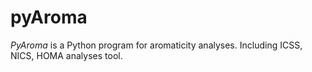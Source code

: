 # pyAroma

*PyAroma* is a Python program for aromaticity analyses. Including ICSS, NICS, HOMA analyses tool.

